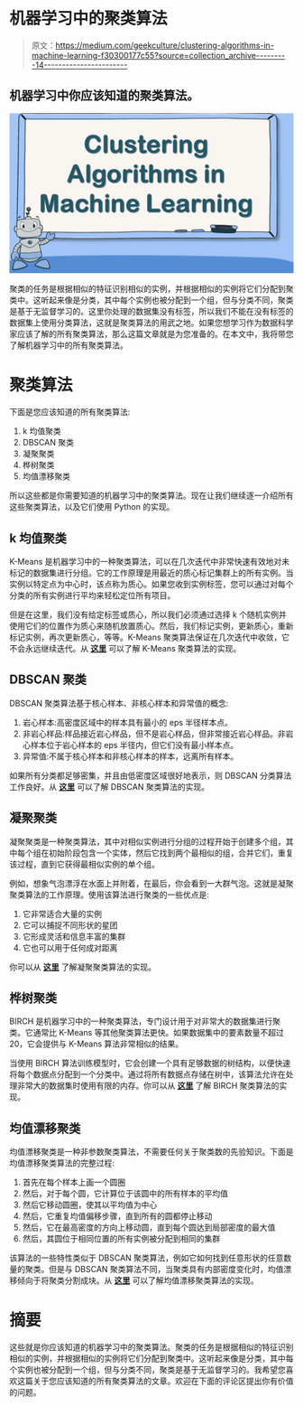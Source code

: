 # 机器学习中的聚类算法

> 原文：<https://medium.com/geekculture/clustering-algorithms-in-machine-learning-f30300177c55?source=collection_archive---------14----------------------->

## 机器学习中你应该知道的聚类算法。

![](img/6d7ec688d1d882be1027ea916281ee12.png)

聚类的任务是根据相似的特征识别相似的实例，并根据相似的实例将它们分配到聚类中。这听起来像是分类，其中每个实例也被分配到一个组，但与分类不同，聚类是基于无监督学习的。这里你处理的数据集没有标签，所以我们不能在没有标签的数据集上使用分类算法，这就是聚类算法的用武之地。如果您想学习作为数据科学家应该了解的所有聚类算法，那么这篇文章就是为您准备的。在本文中，我将带您了解机器学习中的所有聚类算法。

# 聚类算法

下面是您应该知道的所有聚类算法:

1.  k 均值聚类
2.  DBSCAN 聚类
3.  凝聚聚类
4.  桦树聚类
5.  均值漂移聚类

所以这些都是你需要知道的机器学习中的聚类算法。现在让我们继续逐一介绍所有这些聚类算法，以及它们使用 Python 的实现。

## k 均值聚类

K-Means 是机器学习中的一种聚类算法，可以在几次迭代中非常快速有效地对未标记的数据集进行分组。它的工作原理是用最近的质心标记集群上的所有实例。当实例以特定点为中心时，该点称为质心。如果您收到实例标签，您可以通过对每个分类的所有实例进行平均来轻松定位所有项目。

但是在这里，我们没有给定标签或质心，所以我们必须通过选择 k 个随机实例并使用它们的位置作为质心来随机放置质心。然后，我们标记实例，更新质心，重新标记实例，再次更新质心，等等。K-Means 聚类算法保证在几次迭代中收敛，它不会永远继续迭代。从 [**这里**](https://thecleverprogrammer.com/2021/02/16/k-means-clustering-in-machine-learning/) 可以了解 K-Means 聚类算法的实现。

## DBSCAN 聚类

DBSCAN 聚类算法基于核心样本、非核心样本和异常值的概念:

1.  岩心样本:高密度区域中的样本具有最小的 eps 半径样本点。
2.  非岩心样品:样品接近岩心样品，但不是岩心样品，但非常接近岩心样品。非岩心样本位于岩心样本的 eps 半径内，但它们没有最小样本点。
3.  异常值:不属于核心样本和非核心样本的样本，远离所有样本。

如果所有分类都足够密集，并且由低密度区域很好地表示，则 DBSCAN 分类算法工作良好。从 [**这里**](https://thecleverprogrammer.com/2021/02/03/dbscan-clustering-in-machine-learning/) 可以了解 DBSCAN 聚类算法的实现。

## 凝聚聚类

凝聚聚类是一种聚类算法，其中对相似实例进行分组的过程开始于创建多个组，其中每个组在初始阶段包含一个实体，然后它找到两个最相似的组，合并它们，重复该过程，直到它获得最相似实例的单个组。

例如，想象气泡漂浮在水面上并附着，在最后，你会看到一大群气泡。这就是凝聚聚类算法的工作原理。使用该算法进行聚类的一些优点是:

1.  它非常适合大量的实例
2.  它可以捕捉不同形状的星团
3.  它形成灵活和信息丰富的集群
4.  它也可以用于任何成对距离

你可以从 [**这里**](https://thecleverprogrammer.com/2021/08/11/agglomerative-clustering-in-machine-learning/) 了解凝聚聚类算法的实现。

## 桦树聚类

BIRCH 是机器学习中的一种聚类算法，专门设计用于对非常大的数据集进行聚类。它通常比 K-Means 等其他聚类算法更快。如果数据集中的要素数量不超过 20，它会提供与 K-Means 算法非常相似的结果。

当使用 BIRCH 算法训练模型时，它会创建一个具有足够数据的树结构，以便快速将每个数据点分配到一个分类中。通过将所有数据点存储在树中，该算法允许在处理非常大的数据集时使用有限的内存。你可以从 [**这里**](https://thecleverprogrammer.com/2021/03/15/birch-clustering-in-machine-learning/) 了解 BIRCH 聚类算法的实现。

## 均值漂移聚类

均值漂移聚类是一种非参数聚类算法，不需要任何关于聚类数的先验知识。下面是均值漂移聚类算法的完整过程:

1.  首先在每个样本上画一个圆圈
2.  然后，对于每个圆，它计算位于该圆中的所有样本的平均值
3.  然后它移动圆圈，使其以平均值为中心
4.  然后，它重复均值偏移步骤，直到所有的圆都停止移动
5.  然后，它在最高密度的方向上移动圆，直到每个圆达到局部密度的最大值
6.  然后，其圆位于相同位置的所有实例被分配到相同的集群

该算法的一些特性类似于 DBSCAN 聚类算法，例如它如何找到任意形状的任意数量的聚类。但是与 DBSCAN 聚类算法不同，当聚类具有内部密度变化时，均值漂移倾向于将聚类分割成块。从 [**这里**](https://thecleverprogrammer.com/2021/09/29/mean-shift-clustering-in-machine-learning/) 可以了解均值漂移聚类算法的实现。

# 摘要

这些就是你应该知道的机器学习中的聚类算法。聚类的任务是根据相似的特征识别相似的实例，并根据相似的实例将它们分配到聚类中。这听起来像是分类，其中每个实例也被分配到一个组，但与分类不同，聚类是基于无监督学习的。我希望您喜欢这篇关于您应该知道的所有聚类算法的文章。欢迎在下面的评论区提出你有价值的问题。